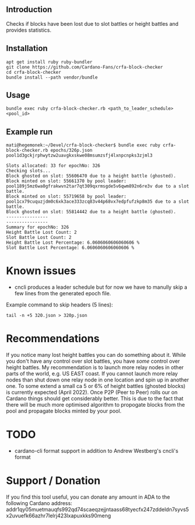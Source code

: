 ## Introduction

Checks if blocks have been lost due to slot battles or height battles and provides statistics.

## Installation
```
apt get install ruby ruby-bundler
git clone https://github.com/Cardano-Fans/crfa-block-checker
cd crfa-block-checker
bundle install --path vendor/bundle
```

## Usage
```
bundle exec ruby crfa-block-checker.rb <path_to_leader_schedule> <pool_id>
```

## Example run
```
mati@hegemonek:~/Devel/crfa-block-checker$ bundle exec ruby crfa-block-checker.rb epochs/326p.json pool1d3gckjrphwytzw2uavgkxskwe08msumzsfj4lxnpcnpks3zjml3

Slots allocated: 33 for epochNo: 326
Checking slots...
Block ghosted on slot: 55606470 due to a height battle (ghosted).
Block minted on slot: 55661370 by pool leader: pool189j5mz6wa0gfrakwvn2tar7qt309qxrmsgde5v6qwm892n6re3v due to a slot battle.
Block minted on slot: 55719658 by pool leader: pool1cx79cuquzjdm0c6xk3ace333zcq83v44p68vx7edpfufzkp8m35 due to a slot battle.
Block ghosted on slot: 55814442 due to a height battle (ghosted).
----------------
----------------
Summary for epochNo: 326
Height Battle Lost Count: 2
Slot Battle Lost Count: 2
Height Battle Lost Percentage: 6.0606060606060606 %
Slot Battle Lost Percentage: 6.0606060606060606 %
```

# Known issues
- cncli produces a leader schedule but for now we have to manully skip a few lines from the generated epoch file.

Example command to skip headers (5 lines):
```
tail -n +5 320.json > 320p.json
```

# Recommendations
If you notice many lost height battles you can do something about it. While you don't have any control over slot battles, you have *some* control over height battles. My recommendation is to launch more relay nodes in other parts of the world, e.g. US EAST coast. If you cannot launch more relay nodes than shut down one relay node in one location and spin up in another one.
To some extend a small ca 5 or 6% of height battles (ghosted blocks) is currently expected (April 2022). Once P2P (Peer to Peer) rolls our on Cardano things should get considerably better. This is due to the fact that there will be much more optimised algorithm to propogate blocks from the pool and propagate blocks minted by your pool.

# TODO
- cardano-cli format support in addition to Andrew Westberg's cncli's format

# Support / Donation
If you find this tool useful, you can donate any amount in ADA to the following Cardano address:
addr1qy05muetmauqfs992qd74scaeqzejjntaass68tyecfx247zddeldn7syvs5x2uvuefk66azhr7lelrj423lxapuxkks90meng
